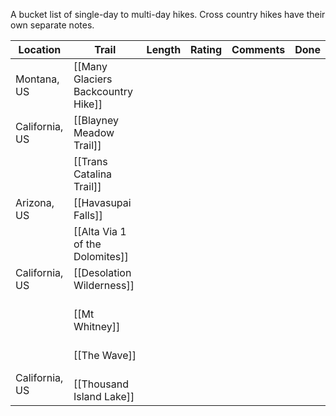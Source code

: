 A bucket list of single-day to multi-day hikes. Cross country hikes have their own separate notes.

| Location       | Trail                              | Length | Rating | Comments | Done |
| -------------- | ---------------------------------- | ------ | ------ | -------- | ---- |
| Montana, US    | [[Many Glaciers Backcountry Hike]] |        |        |          |      |
| California, US | [[Blayney Meadow Trail]]           |        |        |          |      |
|                | [[Trans Catalina Trail]]           |        |        |          |      |
| Arizona, US    | [[Havasupai Falls]]                |        |        |          |      |
|                | [[Alta Via 1 of the Dolomites]]    |        |        |          |      |
| California, US | [[Desolation Wilderness]]          |        |        |          |      |
|                | <br>  [[Mt Whitney]]               |        |        |          |      |
|                | <br> [[The Wave]]                  |        |        |          |      |
| California, US | <br> [[Thousand Island Lake]]      |        |        |          |      |
